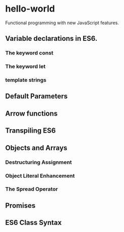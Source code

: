 # hello-world
Functional programming with new JavaScript features.

## Variable declarations in ES6.
### The keyword const

### The keyword let


### template strings


## Default Parameters


## Arrow functions


## Transpiling ES6



## Objects and Arrays

### Destructuring Assignment


### Object Literal Enhancement


### The Spread Operator



## Promises



## ES6 Class Syntax
